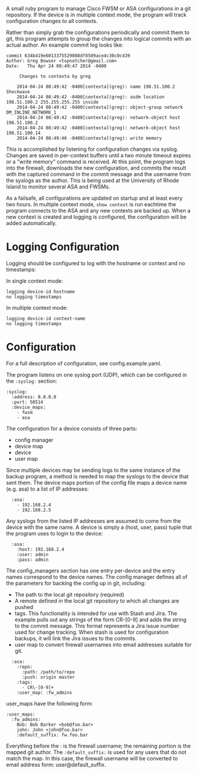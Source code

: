 A small ruby program to manage Cisco FWSM or ASA configurations in a git
repository. If the device is in multiple context mode, the program will track
configuration changes to all contexts.

Rather than simply grab the configurations periodically and commit them to git,
this program attempts to group the changes into logical commits with an actual
author. An example commit log looks like:

```
commit 634b419e6013375529088df8509ace4c30c0c439
Author: Greg Bowser <topnotcher@gmail.com>
Date:   Thu Apr 24 08:49:47 2014 -0400

     Changes to contexta by greg
    
    2014-04-24 08:49:42 -0400[contexta](greg): name 198.51.100.2 Shockwave
    2014-04-24 08:49:42 -0400[contexta](greg): asdm location 198.51.100.2 255.255.255.255 inside
    2014-04-24 08:49:42 -0400[contexta](greg): object-group network DM_INLINE_NETWORK_1
    2014-04-24 08:49:42 -0400[contexta](greg): network-object host 198.51.100.2
    2014-04-24 08:49:42 -0400[contexta](greg): network-object host 198.51.100.14
    2014-04-24 08:49:46 -0400[contexta](greg): write memory
```

This is accomplished by listening for configuration changes via syslog. Changes are saved in per-context buffers until a two minute timeout expires or a "write memory" command is received. At this point, the program logs into the firewall, downloads the new configuration, and commits the result with the captured command in the commit message and the username from the syslogs as the author. This is being used at the University of Rhode Island to monitor several ASA and FWSMs.

As a failsafe, all configurations are updated on startup and at least every two hours. In multiple context mode, `show context` is run eachtime the program connects to the ASA and any new contexts are backed up. When a new context is created and logging is configured, the configuration will be added automatically.

Logging Configuration
===========================
Logging should be configured to log with the hostname or context and no timestamps:

In single context mode:
```
logging device-id hostname
no logging timestamps
```

In multiple context mode:
```
logging device-id context-name
no logging timestamps
```

Configuration
==========================
For a full description of configuration, see config.example.yaml.

The program listens on one syslog port (UDP), which can be configured in the `:syslog:` section:

```
:syslog:
  :address: 0.0.0.0
  :port: 50514
  :device_maps:
    - fwsm
    - asa
```

The configuration for a device consists of three parts:
- config manager
- device map
- device
- user map

Since multiple devices may be sending logs to the same instance of the backup
program, a method is needed to map the syslogs to the device that sent them.
The device maps portion of the config file maps a device name (e.g. asa) to a
list of IP addresses:
```
  :asa:
    - 192.168.2.4
    - 192.168.2.5
```

Any syslogs from the listed IP addresses are assumed to come from the device
with the same name. A device is simply a (host, user, pass) tuple that the
program uses to login to the device:
```
  :asa:
    :host: 192.168.2.4
    :user: admin
    :pass: admin
```

The config_managers section has one entry per-device and the entry names
correspond to the device names. The config manager defines all of the
parameters for backing the config up in git, including:

- The path to the local git repository (required)
- A remote defined in the local git repository to which all changes are pushed
- tags. This functionality is intended for use with Stash and Jira. The example
  pulls out any strings of the form CR-[0-9] and adds the string to the commit
  message. This format represents a Jira issue number used for change tracking.
  When stash is used for configuration backups, it will link the Jira issues to
  the commits.
- user map to convert firewall usernames into email addresses suitable for git. 
```
  :asa:
    :repo:
      :path: /path/to/repo
      :push: origin master
    :tags:
      - CR\-[0-9]+
    :user_map: :fw_admins 
```
user_maps have the following form:

```
:user_maps:
  :fw_admins:
    Bob: Bob Barker <bob@foo.bar>
    john: John <john@foo.bar>
    :default_suffix: fw.foo.bar
```

Everything before the : is the firewall username; the remaining portion is the
mapped git author. The `:default_suffix:` is used for any users that do not
match the map. In this case, the firewall username will be converted to email
address form: user@default_suffix.
